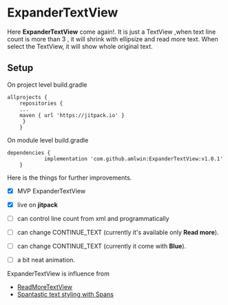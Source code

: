 # ExpanderTextView

Here **ExpanderTextView** come again!. It is just a TextView ,when text line count is more than 3 , it will shrink with ellipsize and read more text.
When select the TextView, it will show whole original text.

## Setup
On project level build.gradle
```
allprojects {
    repositories {
	...
	maven { url 'https://jitpack.io' }
	 }
	}
```	
	
On module level build.gradle
```
dependencies {
	        implementation 'com.github.amlwin:ExpanderTextView:v1.0.1'
	}
```

Here is the things for further improvements.
- [X] MVP ExpanderTextView
- [X] live on **jitpack**
- [ ] can control line count from xml and programmatically
- [ ] can change CONTINUE_TEXT (currently it's available only **Read more**).
- [ ] can change CONTINUE_TEXT (currently it come with **Blue**).
- [ ] a bit neat animation.


ExpanderTextView is influence from 
* [ReadMoreTextView](https://github.com/bravoborja/ReadMoreTextView)
* [Spantastic text styling with Spans](https://medium.com/androiddevelopers/spantastic-text-styling-with-spans-17b0c16b4568)

